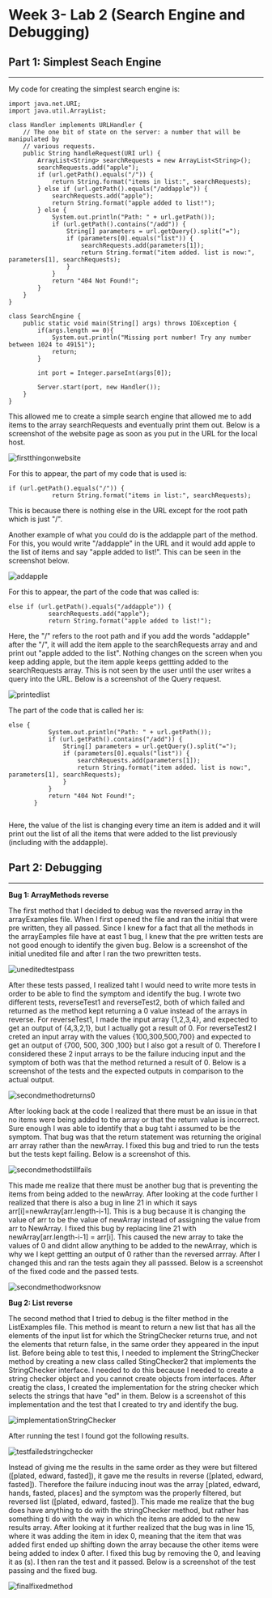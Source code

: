 # Week 3- Lab 2 (Search Engine and Debugging)

## Part 1: Simplest Seach Engine
___
My code for creating the simplest search engine is:

```import java.io.IOException;
import java.net.URI;
import java.util.ArrayList;

class Handler implements URLHandler {
    // The one bit of state on the server: a number that will be manipulated by
    // various requests.
    public String handleRequest(URI url) {
        ArrayList<String> searchRequests = new ArrayList<String>();
        searchRequests.add("apple");
        if (url.getPath().equals("/")) {
            return String.format("items in list:", searchRequests);
        } else if (url.getPath().equals("/addapple")) {
            searchRequests.add("apple");
            return String.format("apple added to list!");
        } else {
            System.out.println("Path: " + url.getPath());
            if (url.getPath().contains("/add")) {
                String[] parameters = url.getQuery().split("=");
                if (parameters[0].equals("list")) {
                    searchRequests.add(parameters[1]);
                    return String.format("item added. list is now:", parameters[1], searchRequests);
                }
            }
            return "404 Not Found!";
        }
    }
}

class SearchEngine {
    public static void main(String[] args) throws IOException {
        if(args.length == 0){
            System.out.println("Missing port number! Try any number between 1024 to 49151");
            return;
        }

        int port = Integer.parseInt(args[0]);

        Server.start(port, new Handler());
    }
} 
```
This allowed me to create a simple search engine that allowed me to add items to the array searchRequests and eventually print them out. Below is a screenshot of the website page as soon as you put in the URL for the local host. 

![firstthingonwebsite](firstwebsite.png)

For this to appear, the part of my code that is used is:
``` 
if (url.getPath().equals("/")) {
            return String.format("items in list:", searchRequests); 
```
This is because there is nothing else in the URL except for the root path which is just "/".

Another example of what you could do is the addapple part of the method. For this, you would write "/addapple" in the URL and it would add apple to the list of items and say "apple added to list!". This can be seen in the screenshot below. 

![addapple](addapple.png)

For this to appear, the part of the code that was called is: 
 ```
else if (url.getPath().equals("/addapple")) {
            searchRequests.add("apple");
            return String.format("apple added to list!");

 ```

 Here, the "/" refers to the root path and if you add the words "addapple" after the "/", it will add the item apple to the searchRequests array and and print out "apple added to the list". Nothing changes on the screen when you keep adding apple, but the item apple keeps gettting added to the searchRequests array. This is not seen by the user until the user writes a query into the URL. Below is a screenshot of the Query request. 

 ![printedlist](printedList.png)

 The part of the code that is called her is:

 ```
else {
            System.out.println("Path: " + url.getPath());
            if (url.getPath().contains("/add")) {
                String[] parameters = url.getQuery().split("=");
                if (parameters[0].equals("list")) {
                    searchRequests.add(parameters[1]);
                    return String.format("item added. list is now:", parameters[1], searchRequests);
                }
            }
            return "404 Not Found!";
        }


 ``` 

 Here, the value of the list is changing every time an item is added and it will print out the list of all the items that were added to the list previously (including with the addapple).



## Part 2: Debugging
___

**Bug 1: ArrayMethods reverse**

The first method that I decided to debug was the reversed array in the arrayExamples file. When I first opened the file and ran the initial that were pre written, they all passed. Since I knew for a fact that all the methods in the arrayEamples file have at east 1 bug, I knew that the pre written tests are not good enough to identify the given bug. Below is a screenshot of the initial unedited file and after I ran the two prewritten tests. 

![uneditedtestpass](uneditedfilespassedtest.png)

After these tests passed, I realized taht I would need to write more tests in order to be able to find the symptom and identify the bug. I wrote two different tests, reverseTest1 and reverseTest2, both of which failed and returned as the method kept returning a 0 value instead of the arrays in reverse. For reverseTest1, I made the input array {1,2,3,4}, and expected to get an output of {4,3,2,1}, but I actually got a result of 0. For reverseTest2 I creted an input array with the values {100,300,500,700} and expected to get an output of {700, 500, 300 ,100} but I also got a result of 0. Therefore I considered these 2 input arrays to be the failure inducing input and the symptom of both was that the method returned a result of 0. Below is a screenshot of the tests and the expected outputs in comparison to the actual output. 

![secondmethodreturns0](method2returning0.png)

After looking back at the code I realized that there must be an issue in that no items were being added to the array or that the return value is incorrect. Sure enough I was able to identify that a bug taht i assumed to be the symptom. That bug was that the return statement was returning the original arr array rather than the newArray. I fixed this bug and tried to run the tests but the tests kept failing. Below is a screenshot of this. 

![secondmethodstillfails](changedtonewArrreturn.png)

This made me realize that there must be another bug that is preventing the items from being added to the newArray. After looking at the code further I realized that there is also a bug in line 21 in which it says arr[i]=newArray[arr.length-i-1]. This is a bug because it is changing the value of arr to be the value of newArray instead of assigning the value from arr to NewArray. I fixed this bug by replacing line 21 with newArray[arr.length-i-1] = arr[i]. This caused the new array to take the values of 0 and didnt allow anything to be added to the newArray, which is why we I kept gettting an output of 0 rather than the reversed arrray. After I changed this and ran the tests again they all passsed. Below is a screenshot of the fixed code and the passed tests. 

![secondmethodworksnow](worksnowmethod2.png)

**Bug 2: List reverse**

The second method that I tried to debug is the filter method in the ListExamples file. This method is meant to return a new list that has all the elements of the input list for which the StringChecker returns true, and not the elements that return false, in the same order they appeared in the input list. Before being able to test this, I needed to implement the StringChecker method by creating a new class called StingChecker2 that implements the StringChecker interface. I needed to do this because I needed to create a string checker object and you cannot create objects from interfaces. After creatig the class, I created the implementation for the string checker which selects the strings that have "ed" in them. Below is a screenshot of this implementation and the test that I created to try and identify the bug. 

![implementationStringChecker](stringcheckerTest.png)

After running the test I found got the following results. 

![testfailedstringchecker](failedTestforStringChecker.png)

Instead of giving me the results in the same order as they were but filtered ([plated, edward, fasted]), it gave me the results in reverse ([plated, edward, fasted]). Therefore the failure inducing inout was the array [plated, edward, hands, fasted, places] and the symptom was the properly filtered, but reversed list ([plated, edward, fasted]). This made me realize that the bug does have anything to do with the stringChecker method, but rather has something ti do with the way in which the items are added to the new results array. After looking at it further realized that the bug was in line 15, where it was adding the item in idex 0, meaning that the item that was added first ended up shifting down the array because the other items were being added to index 0 after. I fixed this bug by removing the 0, and leaving it as (s). I then ran the test and it passed. Below is a screenshot of the test passing and the fixed bug. 


![finalfixedmethod](fixedmethod2final.png)




